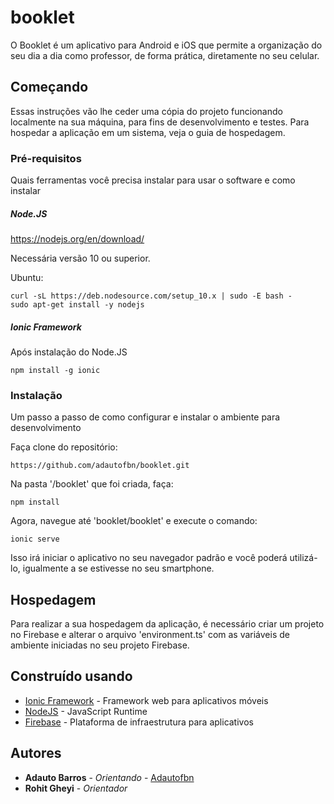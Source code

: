 # booklet

O Booklet é um aplicativo para Android e iOS que permite a organização do seu dia a dia como professor, de forma prática, diretamente no seu celular.

## Começando

Essas instruções vão lhe ceder uma cópia do projeto funcionando localmente na sua máquina, para fins de desenvolvimento e testes. Para hospedar a aplicação em um sistema, veja o guia de hospedagem.

### Pré-requisitos

Quais ferramentas você precisa instalar para usar o software e como instalar

##### Node.JS
https://nodejs.org/en/download/

Necessária versão 10 ou superior.

Ubuntu:
```
curl -sL https://deb.nodesource.com/setup_10.x | sudo -E bash -
sudo apt-get install -y nodejs
```

##### Ionic Framework
Após instalação do Node.JS

```
npm install -g ionic
```

### Instalação

Um passo a passo de como configurar e instalar o ambiente para desenvolvimento

Faça clone do repositório:

```
https://github.com/adautofbn/booklet.git
```

Na pasta '/booklet' que foi criada, faça:

```
npm install
```

Agora, navegue até 'booklet/booklet' e execute o comando:

```
ionic serve
```

Isso irá iniciar o aplicativo no seu navegador padrão e você poderá utilizá-lo, igualmente a se estivesse no seu smartphone.

## Hospedagem

Para realizar a sua hospedagem da aplicação, é necessário criar um projeto no Firebase e alterar o arquivo 'environment.ts' com as variáveis de ambiente iniciadas no seu projeto Firebase.

## Construído usando

* [Ionic Framework](https://ionicframework.com/docs/intro) - Framework web para aplicativos móveis
* [NodeJS](https://nodejs.org/en/) - JavaScript Runtime
* [Firebase](https://firebase.google.com/?hl=pt-BR) - Plataforma de infraestrutura para aplicativos

## Autores

* **Adauto Barros** - *Orientando* - [Adautofbn](https://github.com/adautofbn)
* **Rohit Gheyi** - *Orientador*
